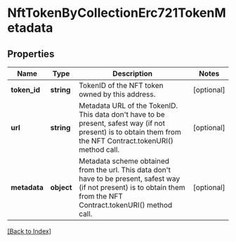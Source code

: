 # NftTokenByCollectionErc721TokenMetadata

## Properties

Name | Type | Description | Notes
------------ | ------------- | ------------- | -------------
**token_id** | **string** | TokenID of the NFT token owned by this address. | [optional]
**url** | **string** | Metadata URL of the TokenID. This data don&#39;t have to be present, safest way (if not present) is to obtain them from the NFT Contract.tokenURI() method call. | [optional]
**metadata** | **object** | Metadata scheme obtained from the url. This data don&#39;t have to be present, safest way (if not present) is to obtain them from the NFT Contract.tokenURI() method call. | [optional]

[[Back to Index]](../index.md)
